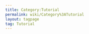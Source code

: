 ```yaml
---
title: Category:Tutorial
permalink: wiki/Category%3ATutorial
layout: tagpage
tag: Tutorial
---
```



